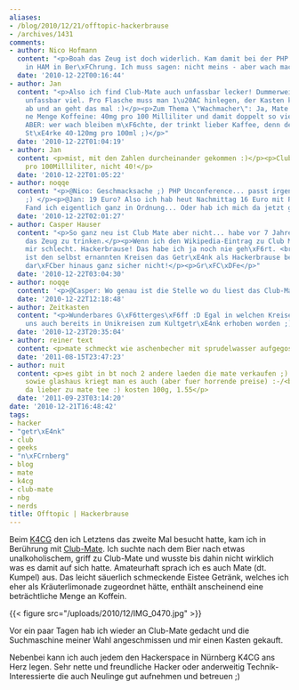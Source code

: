 ```yaml
---
aliases:
- /blog/2010/12/21/offtopic-hackerbrause
- /archives/1431
comments:
- author: Nico Hofmann
  content: "<p>Boah das Zeug ist doch widerlich. Kam damit bei der PHP Unconference
    in HAM in Ber\xFChrung. Ich muss sagen: nicht meins - aber wach macht es.</p>"
  date: '2010-12-22T00:16:44'
- author: Jan
  content: "<p>Also ich find Club-Mate auch unfassbar lecker! Dummerweise kostet es
    unfassbar viel. Pro Flasche muss man 1\u20AC hinlegen, der Kasten kostet 19. Egal,
    ab und an geht das mal :)</p><p>Zum Thema \"Wachmacher\": Ja, Mate enth\xE4lt
    ne Menge Koffeine: 40mg pro 100 Milliliter und damit doppelt so viel wie Coca-Cola.
    ABER: wer wach bleiben m\xF6chte, der trinkt lieber Kaffee, denn der hat, je nach
    St\xE4rke 40-120mg pro 100ml ;)</p>"
  date: '2010-12-22T01:04:19'
- author: Jan
  content: <p>mist, mit den Zahlen durcheinander gekommen :)</p><p>Club-Mate hat 20mg
    pro 100Milliliter, nicht 40!</p>
  date: '2010-12-22T01:05:22'
- author: noqqe
  content: "<p>@Nico: Geschmacksache ;) PHP Unconference... passt irgendwie ins Bild
    ;) </p><p>@Jan: 19 Euro? Also ich hab heut Nachmittag 16 Euro mit Pfand gezahlt.
    Fand ich eigentlich ganz in Ordnung... Oder hab ich mich da jetzt get\xE4uscht?</p>"
  date: '2010-12-22T02:01:27'
- author: Casper Hauser
  content: "<p>So ganz neu ist Club Mate aber nicht... habe vor 7 Jahren angefangen
    das Zeug zu trinken.</p><p>Wenn ich den Wikipedia-Eintrag zu Club Mate lese, wird
    mir schlecht. Hackerbrause! Das habe ich ja noch nie geh\xF6rt. <br>Vielleicht
    ist den selbst ernannten Kreisen das Getr\xE4nk als Hackerbrause bekannt, aber
    dar\xFCber hinaus ganz sicher nicht!</p><p>Gr\xFC\xDFe</p>"
  date: '2010-12-22T03:04:30'
- author: noqqe
  content: '<p>@Casper: Wo genau ist die Stelle wo du liest das Club-Mate neu ist?</p>'
  date: '2010-12-22T12:18:48'
- author: Zeitkasten
  content: "<p>Wunderbares G\xF6tterges\xF6ff :D Egal in welchen Kreisen... Ist bei
    uns auch bereits in Unikreisen zum Kultgetr\xE4nk erhoben worden ;) ...</p>"
  date: '2010-12-23T20:35:04'
- author: reiner text
  content: <p>mate schmeckt wie aschenbecher mit sprudelwasser aufgegossen.</p>
  date: '2011-08-15T23:47:23'
- author: nuit
  content: <p>es gibt in bt noch 2 andere laeden die mate verkaufen ;) und im kraftraum,
    sowie glashaus kriegt man es auch (aber fuer horrende preise) :-/<br>ich steh
    da lieber zu mate tee :) kosten 100g, 1.55</p>
  date: '2011-09-23T03:14:20'
date: '2010-12-21T16:48:42'
tags:
- hacker
- "getr\xE4nk"
- club
- geeks
- "n\xFCrnberg"
- blog
- mate
- k4cg
- club-mate
- nbg
- nerds
title: Offtopic | Hackerbrause
---
```


Beim [K4CG](http://www.k4cg.org) den ich Letztens das zweite Mal besucht
hatte, kam ich in Berührung mit
[Club-Mate](http://de.wikipedia.org/wiki/Club_mate). Ich suchte nach dem
Bier nach etwas unalkoholischem, griff zu Club-Mate und wusste bis dahin
nicht wirklich was es damit auf sich hatte. Amateurhaft sprach ich es auch
Mate (dt. Kumpel) aus. Das leicht säuerlich schmeckende Eistee Getränk,
welches ich eher als Kräuterlimonade zugeordnet hätte, enthält anscheinend
eine beträchtliche Menge an Koffein.

{{< figure src="/uploads/2010/12/IMG_0470.jpg" >}}

Vor ein paar Tagen hab ich wieder an Club-Mate gedacht und die Suchmaschine
meiner Wahl angeschmissen und mir einen Kasten gekauft.

Nebenbei kann ich auch jedem den Hackerspace in Nürnberg K4CG ans Herz
legen. Sehr nette und freundliche Hacker oder anderweitig
Technik-Interessierte die auch Neulinge gut aufnehmen und betreuen ;)
